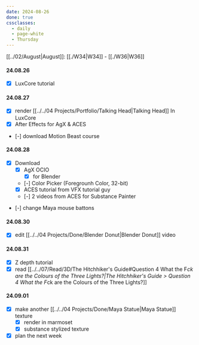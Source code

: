 ```yaml
---
date: 2024-08-26
done: true
cssclasses:
  - daily
  - page-white
  - Thursday
---
```

[[../02/August|August]]: [[./W34|W34]] - [[./W36|W36]]
#### 24.08.26
- [x] LuxCore tutorial
#### 24.08.27
- [x] render [[../../04 Projects/Portfolio/Talking Head|Talking Head]] In LuxCore
- [x] After Effects for AgX & ACES
- [-] download Motion Beast course
#### 24.08.28
- [x] Download
	- [x] AgX OCIO
		- [x] for Blender
	- [-] Color Picker (Foregrounh Color, 32-bit)
	- [x] ACES tutorial from VFX tutorial guy
	- [-] 2 videos from ACES for Substance Painter
- [-] change Maya mouse battons
#### 24.08.30
- [x] edit [[../../04 Projects/Done/Blender Donut|Blender Donut]] video
#### 24.08.31
- [x] Z depth tutorial
- [x] read [[../../07/Read/3D/The Hitchhiker's Guide#Question 4 What the F*ck are the Colours of the Three Lights?|The Hitchhiker's Guide > Question 4 What the F*ck are the Colours of the Three Lights?]]
#### 24.09.01
- [x] make another [[../../04 Projects/Done/Maya Statue|Maya Statue]] texture
	- [x] render in marmoset
	- [x] substance stylized texture
- [x] plan the next week